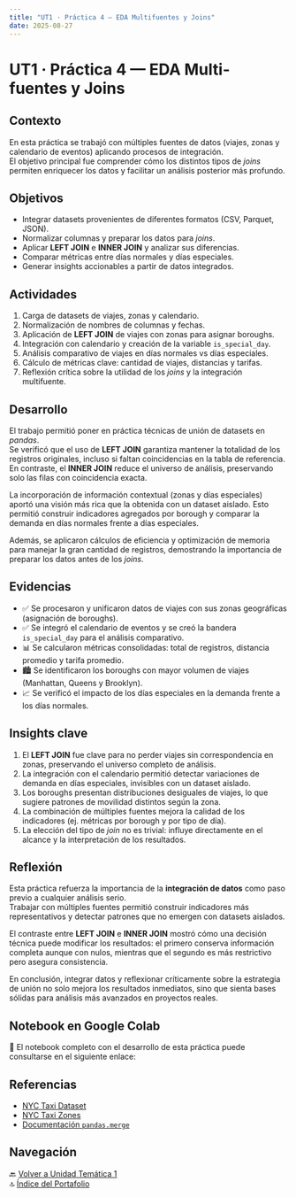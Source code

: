 ```yaml
---
title: "UT1 · Práctica 4 — EDA Multifuentes y Joins"
date: 2025-08-27
---
```


# UT1 · Práctica 4 — EDA Multi-fuentes y Joins

## Contexto
En esta práctica se trabajó con múltiples fuentes de datos (viajes, zonas y calendario de eventos) aplicando procesos de integración.  
El objetivo principal fue comprender cómo los distintos tipos de *joins* permiten enriquecer los datos y facilitar un análisis posterior más profundo.

## Objetivos
- Integrar datasets provenientes de diferentes formatos (CSV, Parquet, JSON).  
- Normalizar columnas y preparar los datos para *joins*.  
- Aplicar **LEFT JOIN** e **INNER JOIN** y analizar sus diferencias.  
- Comparar métricas entre días normales y días especiales.  
- Generar insights accionables a partir de datos integrados.  

## Actividades
1. Carga de datasets de viajes, zonas y calendario.  
2. Normalización de nombres de columnas y fechas.  
3. Aplicación de **LEFT JOIN** de viajes con zonas para asignar boroughs.  
4. Integración con calendario y creación de la variable `is_special_day`.  
5. Análisis comparativo de viajes en días normales vs días especiales.  
6. Cálculo de métricas clave: cantidad de viajes, distancias y tarifas.  
7. Reflexión crítica sobre la utilidad de los *joins* y la integración multifuente.  

## Desarrollo
El trabajo permitió poner en práctica técnicas de unión de datasets en *pandas*.  
Se verificó que el uso de **LEFT JOIN** garantiza mantener la totalidad de los registros originales, incluso si faltan coincidencias en la tabla de referencia. En contraste, el **INNER JOIN** reduce el universo de análisis, preservando solo las filas con coincidencia exacta.  

La incorporación de información contextual (zonas y días especiales) aportó una visión más rica que la obtenida con un dataset aislado. Esto permitió construir indicadores agregados por borough y comparar la demanda en días normales frente a días especiales.  

Además, se aplicaron cálculos de eficiencia y optimización de memoria para manejar la gran cantidad de registros, demostrando la importancia de preparar los datos antes de los *joins*.  

## Evidencias
- ✅ Se procesaron y unificaron datos de viajes con sus zonas geográficas (asignación de boroughs).  
- ✅ Se integró el calendario de eventos y se creó la bandera `is_special_day` para el análisis comparativo.  
- 📊 Se calcularon métricas consolidadas: total de registros, distancia promedio y tarifa promedio.  
- 🏙️ Se identificaron los boroughs con mayor volumen de viajes (Manhattan, Queens y Brooklyn).  
- 📈 Se verificó el impacto de los días especiales en la demanda frente a los días normales.  

## Insights clave
1. El **LEFT JOIN** fue clave para no perder viajes sin correspondencia en zonas, preservando el universo completo de análisis.  
2. La integración con el calendario permitió detectar variaciones de demanda en días especiales, invisibles con un dataset aislado.  
3. Los boroughs presentan distribuciones desiguales de viajes, lo que sugiere patrones de movilidad distintos según la zona.  
4. La combinación de múltiples fuentes mejora la calidad de los indicadores (ej. métricas por borough y por tipo de día).  
5. La elección del tipo de *join* no es trivial: influye directamente en el alcance y la interpretación de los resultados.  

## Reflexión
Esta práctica refuerza la importancia de la **integración de datos** como paso previo a cualquier análisis serio.  
Trabajar con múltiples fuentes permitió construir indicadores más representativos y detectar patrones que no emergen con datasets aislados.  

El contraste entre **LEFT JOIN** e **INNER JOIN** mostró cómo una decisión técnica puede modificar los resultados: el primero conserva información completa aunque con nulos, mientras que el segundo es más restrictivo pero asegura consistencia.  

En conclusión, integrar datos y reflexionar críticamente sobre la estrategia de unión no solo mejora los resultados inmediatos, sino que sienta bases sólidas para análisis más avanzados en proyectos reales.  

## Notebook en Google Colab
📓 El notebook completo con el desarrollo de esta práctica puede consultarse en el siguiente enlace:  

## Referencias
- [NYC Taxi Dataset](https://www1.nyc.gov)  
- [NYC Taxi Zones](https://www1.nyc.gov)  
- [Documentación `pandas.merge`](https://pandas.pydata.org/docs/reference/api/pandas.DataFrame.merge.html)  

## Navegación
🔙 [Volver a Unidad Temática 1](../main.md)  
🔝 [Índice del Portafolio](../../portfolio/index.md)
